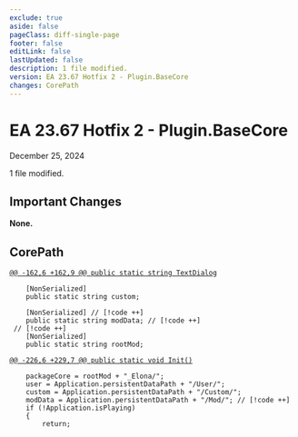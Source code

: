 ```yaml
---
exclude: true
aside: false
pageClass: diff-single-page
footer: false
editLink: false
lastUpdated: false
description: 1 file modified.
version: EA 23.67 Hotfix 2 - Plugin.BaseCore
changes: CorePath
---
```


# EA 23.67 Hotfix 2 - Plugin.BaseCore

December 25, 2024

1 file modified.

## Important Changes

**None.**
## CorePath

[`@@ -162,6 +162,9 @@ public static string TextDialog`](https://github.com/Elin-Modding-Resources/Elin-Decompiled/blob/66f9ed67f2c82bec60565b72175859182b1cc187/Elin/Plugins.basecore/CorePath.cs#L162-L167)
```cs:line-numbers=162
	[NonSerialized]
	public static string custom;

	[NonSerialized] // [!code ++]
	public static string modData; // [!code ++]
 // [!code ++]
	[NonSerialized]
	public static string rootMod;

```

[`@@ -226,6 +229,7 @@ public static void Init()`](https://github.com/Elin-Modding-Resources/Elin-Decompiled/blob/66f9ed67f2c82bec60565b72175859182b1cc187/Elin/Plugins.basecore/CorePath.cs#L226-L231)
```cs:line-numbers=226
	packageCore = rootMod + "_Elona/";
	user = Application.persistentDataPath + "/User/";
	custom = Application.persistentDataPath + "/Custom/";
	modData = Application.persistentDataPath + "/Mod/"; // [!code ++]
	if (!Application.isPlaying)
	{
		return;
```
